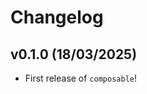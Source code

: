 # Changelog

<!--next-version-placeholder-->

## v0.1.0 (18/03/2025)

- First release of `composable`!